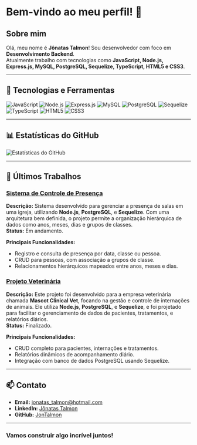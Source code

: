 # Bem-vindo ao meu perfil! 👋

## Sobre mim
Olá, meu nome é **Jônatas Talmon**! Sou desenvolvedor com foco em **Desenvolvimento Backend**.  
Atualmente trabalho com tecnologias como **JavaScript, Node.js, Express.js, MySQL, PostgreSQL, Sequelize, TypeScript, HTML5 e CSS3**.

---

## 🔧 Tecnologias e Ferramentas
![JavaScript](https://img.shields.io/badge/-JavaScript-F7DF1E?style=flat-square&logo=javascript&logoColor=black)
![Node.js](https://img.shields.io/badge/-Node.js-339933?style=flat-square&logo=node.js&logoColor=white)
![Express.js](https://img.shields.io/badge/-Express.js-000000?style=flat-square&logo=express&logoColor=white)
![MySQL](https://img.shields.io/badge/-MySQL-4479A1?style=flat-square&logo=mysql&logoColor=white)
![PostgreSQL](https://img.shields.io/badge/-PostgreSQL-336791?style=flat-square&logo=postgresql&logoColor=white)
![Sequelize](https://img.shields.io/badge/-Sequelize-52B0E7?style=flat-square&logo=sequelize&logoColor=white)
![TypeScript](https://img.shields.io/badge/-TypeScript-007ACC?style=flat-square&logo=typescript&logoColor=white)
![HTML5](https://img.shields.io/badge/-HTML5-E34F26?style=flat-square&logo=html5&logoColor=white)
![CSS3](https://img.shields.io/badge/-CSS3-1572B6?style=flat-square&logo=css3)

---

## 📊 Estatísticas do GitHub
![Estatísticas do GitHub](https://github-readme-stats.vercel.app/api?username=JonTalmon&show_icons=true&theme=omni)

---

## 🚀 Últimos Trabalhos

### [Sistema de Controle de Presença](https://github.com/JonTalmon/controleDePresenca)
**Descrição:** Sistema desenvolvido para gerenciar a presença de salas em uma igreja, utilizando **Node.js**, **PostgreSQL**, e **Sequelize**. Com uma arquitetura bem definida, o projeto permite a organização hierárquica de dados como anos, meses, dias e grupos de classes.  
**Status:** Em andamento.

**Principais Funcionalidades:**
- Registro e consulta de presença por data, classe ou pessoa.
- CRUD para pessoas, com associação a grupos de classe.
- Relacionamentos hierárquicos mapeados entre anos, meses e dias.

### [Projeto Veterinária](https://github.com/JonTalmon/ProjetoVeterinaria)
**Descrição:** Este projeto foi desenvolvido para a empresa veterinária chamada **Mascot Clinical Vet**, focando na gestão e controle de internações de animais. Ele utiliza **Node.js**, **PostgreSQL**, e **Sequelize**, e foi projetado para facilitar o gerenciamento de dados de pacientes, tratamentos, e relatórios diários.  
**Status:** Finalizado.  

**Principais Funcionalidades:**
- CRUD completo para pacientes, internações e tratamentos.
- Relatórios dinâmicos de acompanhamento diário.
- Integração com banco de dados PostgreSQL usando Sequelize.

---

## 📫 Contato
- **Email:** [jonatas_talmon@hotmail.com](mailto:jonatas_talmon@hotmail.com)
- **LinkedIn:** [Jônatas Talmon](https://www.linkedin.com/in/jonatas-talmon/)
- **GitHub:** [JonTalmon](https://github.com/JonTalmon)

---

### Vamos construir algo incrível juntos!


